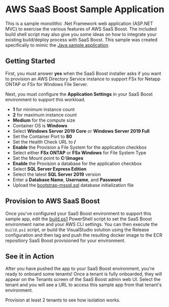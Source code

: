 # AWS SaaS Boost Sample Application

This is a sample monolithic .Net Framework web application (ASP.NET MVC) to exercise the various features of AWS SaaS Boost. The included build shell script may also give you some ideas on how to integrate your existing build/deploy process with SaaS Boost. This sample was created specifically to mimic the [Java sample application](../java/README.md).

## Getting Started
First, you must answer **yes** when the SaaS Boost installer asks if you want to provision an AWS Directory Service instance to support FSx for Netapp ONTAP or FSx for Windows File Server.

Next, you must configure the **Application Settings** in your SaaS Boost environment to support this workload.
- **1** for minimum instance count
- **2** for maximum instance count
- **Medium** for the compute size
- Container OS is **Windows**
- Select **Windows Server 2019 Core** or **Windows Server 2019 Full**
- Set the Container Port to **80**
- Set the Health Check URL to **/**
- **Enable** the Provision a File System for the application checkbox
- Select either **FSx ONTAP** or **FSx Windows** for File System Type
- Set the Mount point to **C:\Images**
- **Enable** the Provision a database for the application checkbox
- Select **SQL Server Express Edition**
- Select the latest **SQL Server 2019** version
- Enter a **Database Name**, **Username**, and **Password**
- Upload the [bootstrap-mssql.sql](bootstrap-mssql.sql) database initialization file

## Provision to AWS SaaS Boost
Once you've configured your SaaS Boost environment to support this sample app, edit the [build.ps1](build.ps1) PowerShell script to set the SaaS Boost environment name and your AWS CLI settings. You can then execute the `build.ps1` script, or build the VisualStudio solution using the Release configuration and then tag and push the resulting docker image to the ECR repositiory SaaS Boost provisioned for your environment.

## See it in Action
After you have pushed the app to your SaaS Boost environment, you're ready to onboard some tenants! Once a tenant is fully onboarded, they will appear on the Tenants screen of the SaaS Boost admin web UI. Select the tenant and you will see a URL to access this sample app from that tenant's environment.

Provision at least 2 tenants to see how isolation works.

